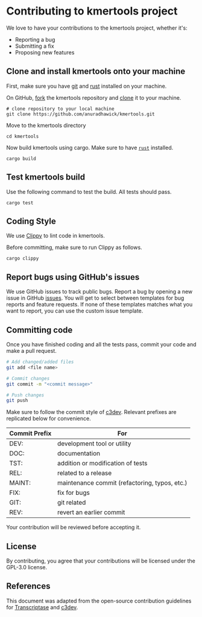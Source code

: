 # Contributing to kmertools project

We love to have your contributions to the kmertools project, whether it's:
* Reporting a bug
* Submitting a fix
* Proposing new features

## Clone and install kmertools onto your machine

First, make sure you have [git](https://github.com/git-guides/install-git) and [rust](https://www.rust-lang.org/tools/install) installed on your machine.

On GitHub, [fork](https://docs.github.com/en/get-started/quickstart/fork-a-repo) the kmertools repository and [clone](https://docs.github.com/en/repositories/creating-and-managing-repositories/cloning-a-repository) it to your machine.

```shell
# clone repository to your local machine
git clone https://github.com/anuradhawick/kmertools.git
```

Move to the kmertools directory 

```shell
cd kmertools
```

Now build kmertools using cargo. Make sure to have [`rust`](https://docs.conda.io/en/latest/) installed.

```shell
cargo build
```

## Test kmertools build

Use the following command to test the build. All tests should pass.

```shell
cargo test
```

## Coding Style

We use [Clippy](https://doc.rust-lang.org/clippy/) to lint code in kmertools.

Before committing, make sure to run Clippy as follows.

```shell
cargo clippy
```

## Report bugs using GitHub's issues

We use GitHub issues to track public bugs. Report a bug by opening a new issue in GitHub [issues](https://github.com/anuradhawick/kmertools/issues). You will get to select between templates for bug reports and feature requests. If none of these templates matches what you want to report, you can use the custom issue template.

## Committing code

Once you have finished coding and all the tests pass, commit your code and make a pull request. 

```bash
# Add changed/added files
git add <file name>

# Commit changes
git commit -m "<commit message>"

# Push changes
git push
```

Make sure to follow the commit style of [c3dev](https://github.com/cogent3/c3dev/wiki#style-for-commit-messages). Relevant prefixes are replicated below for convenience.

| **Commit Prefix** | **For**                                       |
|-------------------|-----------------------------------------------|
| DEV:              | development tool or utility                   |
| DOC:              | documentation                                 |
| TST:              | addition or modification of tests             |
| REL:              | related to a release                          |
| MAINT:            | maintenance commit (refactoring, typos, etc.) |
| FIX:              | fix for bugs                                  |
| GIT:              | git related                                   |
| REV:              | revert an earlier commit                      |


Your contribution will be reviewed before accepting it. 

## License

By contributing, you agree that your contributions will be licensed under the GPL-3.0 license.

## References

This document was adapted from the open-source contribution guidelines for [Transcriptase](https://github.com/briandk/transcriptase-atom/blob/master/CONTRIBUTING.md) and [c3dev](https://github.com/cogent3/c3dev/wiki/How-to-Contribute-Code).
